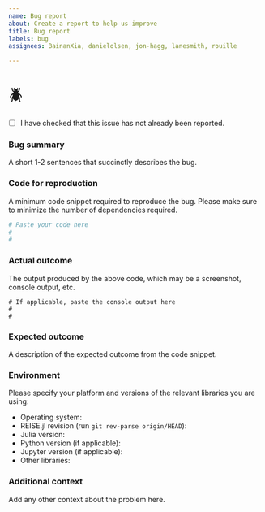 ```yaml
---
name: Bug report
about: Create a report to help us improve
title: Bug report
labels: bug
assignees: BainanXia, danielolsen, jon-hagg, lanesmith, rouille

---
```


# :beetle:

- [ ] I have checked that this issue has not already been reported.


### Bug summary
A short 1-2 sentences that succinctly describes the bug.

### Code for reproduction
A minimum code snippet required to reproduce the bug. Please make sure to minimize the
number of dependencies required.
```python
# Paste your code here
#
#
```

### Actual outcome
The output produced by the above code, which may be a screenshot, console output, etc.
```shell
# If applicable, paste the console output here
#
#
```

### Expected outcome
A description of the expected outcome from the code snippet.

### Environment
Please specify your platform and versions of the relevant libraries you are using:
* Operating system:
* REISE.jl revision (run `git rev-parse origin/HEAD`):
* Julia version:
* Python version (if applicable):
* Jupyter version (if applicable):
* Other libraries:

### Additional context
Add any other context about the problem here.
